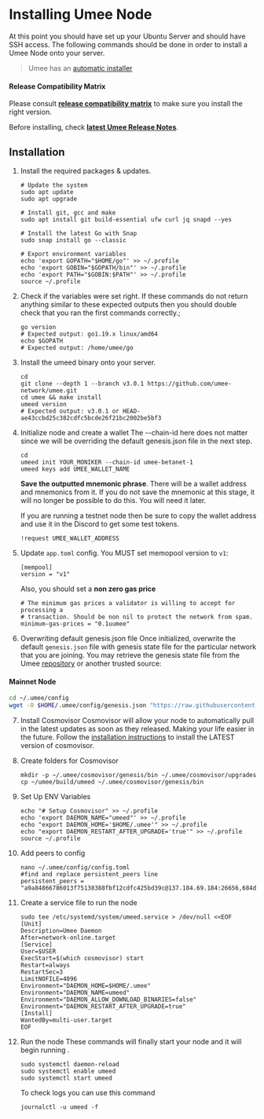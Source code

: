# Installing Umee Node

At this point you should have set up your Ubuntu Server and should have SSH access. The following commands should be done in order to install a Umee Node onto your server.

> Umee has an [automatic installer](https://install.umee.cc)

#### Release Compatibility Matrix

Please consult [**release compatibility matrix**](https://github.com/umee-network/umee/#release-compatibility-matrix) to make sure you install the right version.

Before installing, check [**latest Umee Release Notes**](https://github.com/umee-network/umee/releases).

## Installation

1.  Install the required packages & updates.

        # Update the system
        sudo apt update
        sudo apt upgrade

        # Install git, gcc and make
        sudo apt install git build-essential ufw curl jq snapd --yes

        # Install the latest Go with Snap
        sudo snap install go --classic

        # Export environment variables
        echo 'export GOPATH="$HOME/go"' >> ~/.profile
        echo 'export GOBIN="$GOPATH/bin"' >> ~/.profile
        echo 'export PATH="$GOBIN:$PATH"' >> ~/.profile
        source ~/.profile

2.  Check if the variables were set right. If these commands do not return anything similar to these expected outputs then you should double check that you ran the first commands correctly.;

        go version
        # Expected output: go1.19.x linux/amd64
        echo $GOPATH
        # Expected output: /home/umee/go

3.  Install the umeed binary onto your server.

        cd
        git clone --depth 1 --branch v3.0.1 https://github.com/umee-network/umee.git
        cd umee && make install
        umeed version
        # Expected output: v3.0.1 or HEAD-ae43ccbd25c382cdfc5bcde26f21bc2002be5bf3

4.  Initialize node and create a wallet
    The --chain-id here does not matter since we will be overriding the default genesis.json file in the next step.

        cd
        umeed init YOUR_MONIKER --chain-id umee-betanet-1
        umeed keys add UMEE_WALLET_NAME

    **Save the outputted mnemonic phrase**. There will be a wallet address and mnemonics from it. If you do not save the mnemonic at this stage, it will no longer be possible to do this. You will need it later.

    If you are running a testnet node then be sure to copy the wallet address and use it in the Discord to get some test tokens.

        !request UMEE_WALLET_ADDRESS

5.  Update `app.toml` config. You MUST set memopool version to `v1`:

        [mempool]
        version = "v1"

    Also, you should set a **non zero gas price**

        # The minimum gas prices a validator is willing to accept for processing a
        # transaction. Should be non nil to protect the network from spam.
        minimum-gas-prices = "0.1uumee"

6.  Overwriting default genesis.json file
    Once initialized, overwrite the default `genesis.json` file with genesis state file for the particular network that you are joining. You may retrieve the genesis state file from the Umee [repository](https://github.com/umee-network/umee) or another trusted source:

#### Mainnet Node

```bash
cd ~/.umee/config
wget -O $HOME/.umee/config/genesis.json "https://raw.githubusercontent.com/umee-network/umee/main/networks/umee-1/genesis.json"
```

7.  Install Cosmovisor
    Cosmovisor will allow your node to automatically pull in the latest updates as soon as they released. Making your life easier in the future.
    Follow the [installation instructions](https://github.com/cosmos/cosmos-sdk/tree/main/tools/cosmovisor) to install the LATEST version of cosmovisor.

8.  Create folders for Cosmovisor

        mkdir -p ~/.umee/cosmovisor/genesis/bin ~/.umee/cosmovisor/upgrades
        cp ~/umee/build/umeed ~/.umee/cosmovisor/genesis/bin

9.  Set Up ENV Variables

        echo "# Setup Cosmovisor" >> ~/.profile
        echo 'export DAEMON_NAME="umeed"' >> ~/.profile
        echo "export DAEMON_HOME='$HOME/.umee'" >> ~/.profile
        echo "export DAEMON_RESTART_AFTER_UPGRADE='true'" >> ~/.profile
        source ~/.profile

10. Add peers to config

        nano ~/.umee/config/config.toml
        #find and replace persistent_peers line
        persistent_peers = "a9a84866786013f75138388fbf12cdfc425bd39c@137.184.69.184:26656,684dd9ce7746041d0453322808cc5b238861e386@137.184.65.210:26656,c4c425c66d2941ce4d5d98185aa90d2330de5efd@143.244.166.155:26656,eb42bdbd821fad7bd0048a741237625b4d954d18@143.244.165.138:26656,4e9f928cbbb2b0fede72e83f9489f922d7b6dc0b@135.181.47.127:26656,4e37887e1b9799b1eb479334eb3d0d2c458dc038@194.163.172.168:26656,bf38d9a0dbebb80e855c9d67c9a6cd9741913058@188.34.157.243:26656,b634e9a9661a0b101689e9cef3ffe16ab6669d5a@188.34.182.94:26656,aa52369e41030c927269cd5fbf575faa9373d249@51.77.34.110:26656,cd12da436528731dea70319d32927e5aa9319be5@65.21.55.103:26656"

11. Create a service file to run the node

        sudo tee /etc/systemd/system/umeed.service > /dev/null <<EOF
        [Unit]
        Description=Umee Daemon
        After=network-online.target
        [Service]
        User=$USER
        ExecStart=$(which cosmovisor) start
        Restart=always
        RestartSec=3
        LimitNOFILE=4096
        Environment="DAEMON_HOME=$HOME/.umee"
        Environment="DAEMON_NAME=umeed"
        Environment="DAEMON_ALLOW_DOWNLOAD_BINARIES=false"
        Environment="DAEMON_RESTART_AFTER_UPGRADE=true"
        [Install]
        WantedBy=multi-user.target
        EOF

12. Run the node
    These commands will finally start your node and it will begin running .&#x20;

        sudo systemctl daemon-reload
        sudo systemctl enable umeed
        sudo systemctl start umeed

    To check logs you can use this command

        journalctl -u umeed -f
